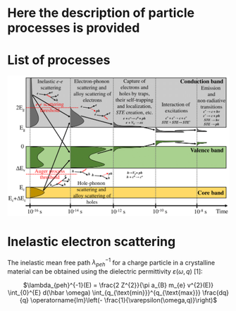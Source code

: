 # Here the description of particle processes is provided

# List of processes
<div style="text-align:center">
  <img src="../images/Process_diagram.png" alt="" width="700">
</div>

# Inelastic electron scattering
The inelastic mean free path $\lambda_{peh}^{-1}$ for a charge particle in a crystalline material can be obtained using the dielectric permittivity $\varepsilon(\omega,q)$ [1]: 

<center>
    $\lambda_{peh}^{-1}(E) = \frac{2 Z^{2}}{\pi a_{B} m_{e} v^{2}(E)} \int_{0}^{E} d(\hbar \omega) \int_{q_{\text{min}}}^{q_{\text{max}}} \frac{dq}{q} \operatorname{Im}\left(- \frac{1}{\varepsilon(\omega,q)}\right)$
</center>
